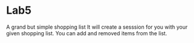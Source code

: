 # Lab5
 A grand but simple shopping list
 It will create a sesssion for you with your given shopping list. You can add and removed items from the list. 
